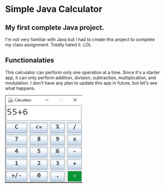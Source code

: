 # Simple Java Calculator

## My first complete Java project.

I'm not very familiar with Java but I had to create this project to complete my class assignment. Totally hated it. LOL

## Functionalaties

This calculator can perform only one operation at a time. Since it's a starter app, it can only perform addition, division, subtraction, multiplication, and modulation. I don't have any plan to update this app in future, but let's see what happens.

![Calculator SS](https://github.com/MahmudX/JAVA_Calculator/blob/master/src/Screenshot_6.png?raw=true)

